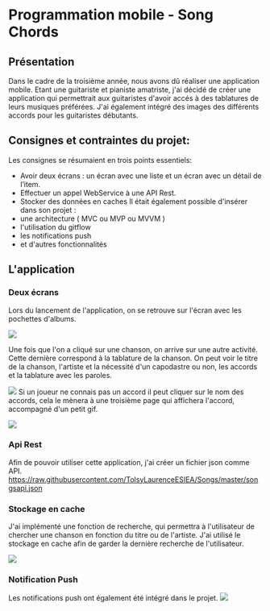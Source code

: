 # Programmation mobile - Song Chords

## Présentation 
Dans le cadre de la troisième année, nous avons dû réaliser une application mobile.
Etant une guitariste et pianiste amatriste, j'ai décidé de créer une application qui permettrait aux guitaristes d'avoir accés à des tablatures de leurs musiques préférées. J'ai également intégré des images des différents accords pour les guitaristes débutants. 

## Consignes et contraintes du projet:
Les consignes se résumaient en trois points essentiels:
* Avoir deux écrans : un écran avec une liste et un écran avec un détail de l’item.
* Effectuer un appel WebService à une API Rest.
* Stocker des données en caches
Il était également possible d'insérer dans son projet :
* une architecture ( MVC ou MVP ou MVVM )
*  l'utilisation du gitflow
* les notifications push
* et d'autres fonctionnalités

## L'application
### Deux écrans

Lors du lancement de l'application, on se retrouve sur l'écran avec les pochettes d'albums.

![](https://raw.githubusercontent.com/TolsyLaurenceESIEA/gif/master/recyclerview.gif)

Une fois que l'on a cliqué sur une chanson, on arrive sur une autre activité. Cette dernière correspond à la tablature de la chanson. On peut voir le titre de la chanson, l'artiste et la nécessité d'un capodastre ou non, les accords et la tablature avec les paroles.

![](https://raw.githubusercontent.com/TolsyLaurenceESIEA/gif/master/tabactivity.gif)
Si un joueur ne connais pas un accord il peut cliquer sur le nom des accords, cela le mènera à une troisième page qui affichera l'accord, accompagné d'un petit gif.

![](https://raw.githubusercontent.com/TolsyLaurenceESIEA/gif/master/chordactivity.gif)
### Api Rest
Afin de pouvoir utiliser cette application, j'ai créer un fichier json comme API.
<https://raw.githubusercontent.com/TolsyLaurenceESIEA/Songs/master/songsapi.json>

### Stockage en cache

J'ai implémenté une fonction de recherche, qui permettra à l'utilisateur de chercher une chanson en fonction du titre ou de l'artiste.
J'ai utilisé le stockage en cache afin de garder la dernière recherche de l'utilisateur.

![](https://raw.githubusercontent.com/TolsyLaurenceESIEA/gif/master/Researchactivity.gif)

### Notification Push

Les notifications push ont également été intégré dans le projet.
![](https://raw.githubusercontent.com/TolsyLaurenceESIEA/gif/master/notif.png)



